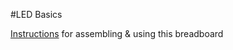 #LED Basics

[Instructions](https://www.alpenglowindustries.com/pages/instructions-home-page) for assembling & using this breadboard